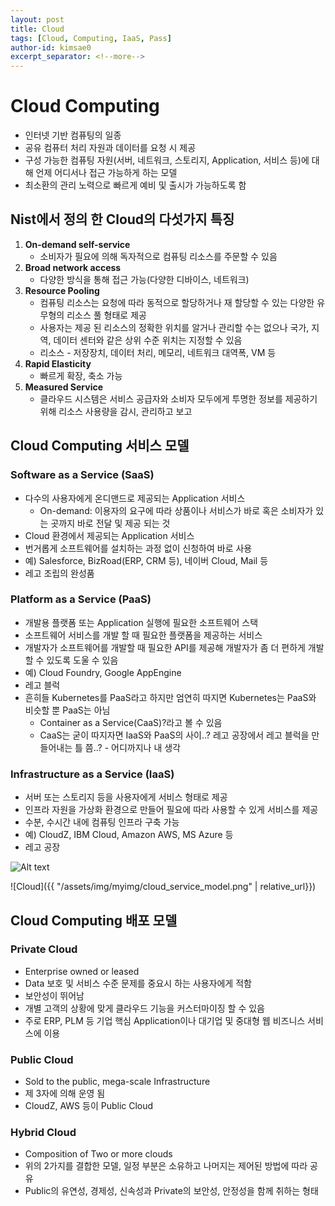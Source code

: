 ```yaml
---
layout: post
title: Cloud
tags: [Cloud, Computing, IaaS, Pass]
author-id: kimsae0
excerpt_separator: <!--more-->
---
```


# Cloud Computing
<!--more-->
* 인터넷 기반 컴퓨팅의 일종
* 공유 컴퓨터 처리 자원과 데이터를 요청 시 제공
* 구성 가능한 컴퓨팅 자원(서버, 네트워크, 스토리지, Application, 서비스 등)에 대해 언제 어디서나 접근 가능하게 하는 모델
* 최소환의 관리 노력으로 빠르게 예비 및 출시가 가능하도록 함

## Nist에서 정의 한 Cloud의 다섯가지 특징
1. __On-demand self-service__
    * 소비자가 필요에 의해 독자적으로 컴퓨팅 리소스를 주문할 수 있음
2. __Broad network access__
    * 다양한 방식을 통해 접근 가능(다양한 디바이스, 네트워크)
3. __Resource Pooling__
    * 컴퓨팅 리소스는 요청에 따라 동적으로 할당하거나 재 할당할 수 있는 다양한 유무형의 리소스 풀 형태로 제공
    * 사용자는 제공 된 리소스의 정확한 위치를 알거나 관리할 수는 없으나 국가, 지역, 데이터 센터와 같은 상위 수준 위치는 지정할 수 있음
    * 리소스 - 저장장치, 데이터 처리, 메모리, 네트워크 대역폭, VM 등
4. __Rapid Elasticity__
    * 빠르게 확장, 축소 가능
5. __Measured Service__
    * 클라우드 시스템은 서비스 공급자와 소비자 모두에게 투명한 정보를 제공하기 위해 리소스 사용량을 감시, 관리하고 보고

## Cloud Computing 서비스 모델
### Software as a Service (SaaS)
* 다수의 사용자에게 온디맨드로 제공되는 Application 서비스
    * On-demand: 이용자의 요구에 따라 상품이나 서비스가 바로 혹은 소비자가 있는 곳까지 바로 전달 및 제공 되는 것
* Cloud 환경에서 제공되는 Application 서비스
* 번거롭게 소프트웨어를 설치하는 과정 없이 신청하여 바로 사용
* 예) Salesforce, BizRoad(ERP, CRM 등), 네이버 Cloud, Mail 등
* 레고 조립의 완성품

### Platform as a Service (PaaS)
* 개발용 플랫폼 또는 Application 실행에 필요한 소프트웨어 스택
* 소프트웨어 서비스를 개발 할 때 필요한 플랫폼을 제공하는 서비스
* 개발자가 소프트웨어를 개발할 때 필요한 API를 제공해 개발자가 좀 더 편하게 개발할 수 있도록 도울 수 있음
* 예) Cloud Foundry, Google AppEngine
* 레고 블럭
* 흔히들 Kubernetes를 PaaS라고 하지만 엄연히 따지면 Kubernetes는 PaaS와 비슷할 뿐 PaaS는 아님
    * Container as a Service(CaaS)?라고 볼 수 있음
    * CaaS는 굳이 따지자면 IaaS와 PaaS의 사이..? 레고 공장에서 레고 블럭을 만들어내는 틀 쯤..? - 어디까지나 내 생각

### Infrastructure as a Service (IaaS)
* 서버 또는 스토리지 등을 사용자에게 서비스 형태로 제공
* 인프라 자원을 가상화 환경으로 만들어 필요에 따라 사용할 수 있게 서비스를 제공
* 수분, 수시간 내에 컴퓨팅 인프라 구축 가능
* 예) CloudZ, IBM Cloud, Amazon AWS, MS Azure 등
* 레고 공장

![Alt text](image/cloud_service_model.png)

![Cloud]({{ "/assets/img/myimg/cloud_service_model.png" | relative_url}})

## Cloud Computing 배포 모델
### Private Cloud
* Enterprise owned or leased
* Data 보호 및 서비스 수준 문제를 중요시 하는 사용자에게 적함
* 보안성이 뛰어남
* 개별 고객의 상황에 맞게 클라우드 기능을 커스터마이징 할 수 있음
* 주로 ERP, PLM 등 기업 핵심 Application이나 대기업 및 중대형 웹 비즈니스 서비스에 이용

### Public Cloud
* Sold to the public, mega-scale Infrastructure
* 제 3자에 의해 운영 됨
* CloudZ, AWS 등이 Public Cloud

### Hybrid Cloud
* Composition of Two or more clouds
* 위의 2가지를 결합한 모델, 일정 부분은 소유하고 나머지는 제어된 방법에 따라 공유
* Public의 유연성, 경제성, 신속성과 Private의 보안성, 안정성을 함께 취하는 형태